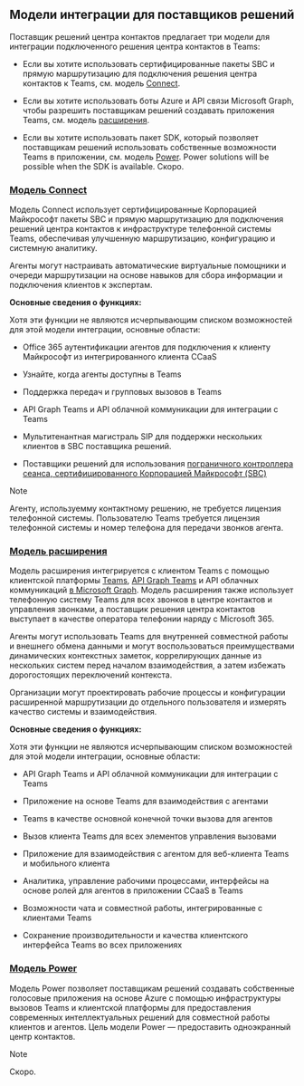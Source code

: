 ## <a name="integration-models-for-solution-providers"></a>Модели интеграции для поставщиков решений

<a name="steps"></a>

Поставщик решений центра контактов предлагает три модели для интеграции подключенного решения центра контактов в Teams:

- Если вы хотите использовать сертифицированные пакеты SBC и прямую маршрутизацию для подключения решения центра контактов к Teams, см. модель [Connect](?tabs=connect#steps).

- Если вы хотите использовать боты Azure и API связи Microsoft Graph, чтобы разрешить поставщикам решений создавать приложения Teams, см. модель [расширения](?tabs=extend#steps).

- Если вы хотите использовать пакет SDK, который позволяет поставщикам решений использовать собственные возможности Teams в приложении, см. модель [Power](?tabs=power#steps). Power solutions will be possible when the SDK is available. Скоро.

### <a name="the-connect-model"></a>[**Модель Connect**](#tab/connect)

Модель Connect использует сертифицированные Корпорацией Майкрософт пакеты SBC и прямую маршрутизацию для подключения решений центра контактов к инфраструктуре телефонной системы Teams, обеспечивая улучшенную маршрутизацию, конфигурацию и системную аналитику.

Агенты могут настраивать автоматические виртуальные помощники и очереди маршрутизации на основе навыков для сбора информации и подключения клиентов к экспертам.

**Основные сведения о функциях:**

Хотя эти функции не являются исчерпывающим списком возможностей для этой модели интеграции, основные области:

- Office 365 аутентификации агентов для подключения к клиенту Майкрософт из интегрированного клиента CCaaS

- Узнайте, когда агенты доступны в Teams

- Поддержка передач и групповых  вызовов в Teams

- API Graph Teams и API облачной коммуникации для интеграции с Teams

- Мультитенантная магистраль SIP для поддержки нескольких клиентов в SBC поставщика решений.

- Поставщики решений для использования [<span class="underline">пограничного контроллера сеанса, сертифицированного Корпорацией Майкрософт (SBC)</span>](../direct-routing-border-controllers.md)

> [!NOTE]
> Агенту, используемму контактному решению, не требуется лицензия телефонной системы. Пользователю Teams требуется лицензия телефонной системы и номер телефона для передачи звонков агента.

### <a name="the-extend-model"></a>[**Модель расширения**](#tab/extend)

Модель расширения интегрируется с клиентом Teams с помощью клиентской платформы [Teams](/microsoftteams/platform/overview), [API Graph Teams](/graph/api/resources/teams-api-overview) и API облачных коммуникаций [в Microsoft Graph](/graph/api/resources/communications-api-overview). Модель расширения также использует телефонную систему Teams для всех звонков в центре контактов и управления звонками, а поставщик решения центра контактов выступает в качестве оператора телефонии наряду с Microsoft 365.

Агенты могут использовать Teams для внутренней совместной работы и внешнего обмена данными и могут воспользоваться преимуществами динамических контекстных заметок, коррелирующих данные из нескольких систем перед началом взаимодействия, а затем избежать дорогостоящих переключений контекста.

Организации могут проектировать рабочие процессы и конфигурации расширенной маршрутизации до отдельного пользователя и измерять качество системы и взаимодействия.

**Основные сведения о функциях:**

Хотя эти функции не являются исчерпывающим списком возможностей для этой модели интеграции, основные области:

- API Graph Teams и API облачной коммуникации для интеграции с Teams

- Приложение на основе Teams для взаимодействия с агентами

- Teams в качестве основной конечной точки вызова для агентов

- Вызов клиента Teams для всех элементов управления вызовами

- Приложение для взаимодействия с агентом для веб-клиента Teams и мобильного клиента

- Аналитика, управление рабочими процессами, интерфейсы на основе ролей для агентов в приложении CCaaS в Teams

- Возможности чата и совместной работы, интегрированные с клиентами Teams

- Сохранение производительности и качества клиентского интерфейса Teams во всех приложениях



### <a name="the-power-model"></a>[**Модель Power**](#tab/power)

Модель Power позволяет поставщикам решений создавать собственные голосовые приложения на основе Azure с помощью инфраструктуры вызовов Teams и клиентской платформы для предоставления современных интеллектуальных решений для совместной работы клиентов и агентов. Цель модели Power — предоставить одноэкранный центр контактов.


> [!NOTE]
> Скоро.
